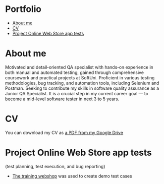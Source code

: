 # Portfolio
- [About me](#about-me)
- [CV](#cv)
- [Project Online Web Store app tests](#project-online-web-store-app-tests)

# About me
Motivated and detail-oriented QA specialist with hands-on experience in both
manual and automated testing, gained through comprehensive coursework and
practical projects at SoftUni. Proficient in various testing methodologies, bug
tracking, and automation tools, including Selenium and Postman. Seeking to
contribute my skills in software quality assurance as a Junior QA Specialist. 
It is a crucial step in my current career goal — to become a mid-level software 
tester in next 3 to 5 years.
# CV
You can download my CV as [a PDF from my Google Drive](https://drive.google.com/file/d/1PoMk4FYaXV-uanfRYiucJonfiKFF5Qp6/view?usp=drive_link)
# Project Online Web Store app tests
(test planning, test execution, and bug reporting)
- [The training webshop](http://shop.demoqa.com/) was used to create demo test cases
